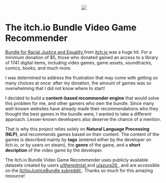 <p align="center"><img src="https://static.itch.io/images/logo-black-new.svg" />

<p align="center"><h1> The itch.io Bundle Video Game Recommender </h1>


<a href="https://itch.io/b/520/bundle-for-racial-justice-and-equality"> Bundle for Racial Justice and Equality </a> from <a href="https://itch.io/"> itch.io </a> was a huge hit. For a minimum donation of $5, those who donated gained an access to a library of 1741 digital items, including video games, game assets, soundtracks, comics, books, and much more.

I was determined to address the frustration that may come with getting so many choices at once: after my donation, the amount of games was so overwhelming that I did not know where to start! 

I decided to build a <b>content-based recommender engine</b> that would solve this problem for me, and other gamers who own the bundle. Since many well-known websites have already made their recommendations who they thought the best games in the bundle were, I wanted to take a different approach. Lesser-known developers also deserve the chance of a mention.

That is why this project relies solely on <b>Natural Language Processing (NLP)</b>, and recommends games based on their content. The content of the games is described mainly by <b>tags</b> (entered either by the developer on itch.io, or by users on steam), the <b>genre</b> of the game, and a <b>short decription</b> of the video game by the developer.

The itch.io Bundle Video Game Recommender uses publicly available datasets created by users <a href="https://www.reddit.com/user/theredmist"> u/theredmist </a> and <a href="https://www.reddit.com/user/azura26"> u/azura26 </a>, and are accessible on the <a href="https://www.reddit.com/r/itchioJusticeBundle/"> itchioJusticeBundle subreddit </a>. Thanks so much for this amazing resource!
